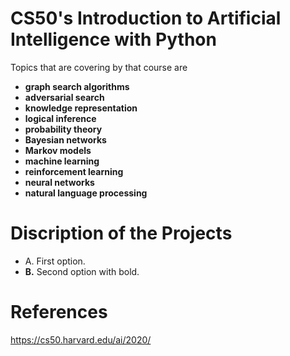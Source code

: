 # CS50's Introduction to Artificial Intelligence with Python
Topics that are covering by that course are
- **graph search algorithms** 
- **adversarial search**
- **knowledge representation**
- **logical inference** 
- **probability theory** 
- **Bayesian networks**
- **Markov models**
- **machine learning**
- **reinforcement learning**
- **neural networks**
- **natural language processing**
  


#  Discription of the Projects

- A. First option.
- **B.** Second option with bold.

#  References
https://cs50.harvard.edu/ai/2020/
